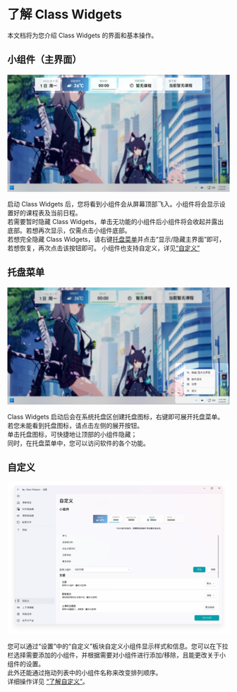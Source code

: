 # 了解 Class Widgets

本文档将为您介绍 Class Widgets 的界面和基本操作。  
## 小组件（主界面）  

![widget.png](/about/widget.png)

启动 Class Widgets 后，您将看到小组件会从屏幕顶部飞入。小组件将会显示设置好的课程表及当前日程。  
若需要暂时隐藏 Class Widgets，单击无功能的小组件后小组件将会收起并露出底部。若想再次显示，仅需点击小组件底部。  
若想完全隐藏 Class Widgets，请右键[托盘菜单](#托盘菜单)并点击“显示/隐藏主界面”即可，若想恢复，再次点击该按钮即可。
小组件也支持自定义，详见[“自定义”](#自定义)
## 托盘菜单  

![tray.png](/about/tray.png)

Class Widgets 启动后会在系统托盘区创建托盘图标，右键即可展开托盘菜单。若您未能看到托盘图标，请点击左侧的展开按钮。  
单击托盘图标，可快捷地让顶部的小组件隐藏；  
同时，在托盘菜单中，您可以访问软件的各个功能。  
## 自定义  

![Image 10.png](/about/Image_10.png)

您可以通过“设置”中的“自定义”板块自定义小组件显示样式和信息。您可以在下拉栏选择需要添加的小组件，并根据需要对小组件进行添加/移除，且能更改关于小组件的设置。  
此外还能通过拖动列表中的小组件名称来改变排列顺序。  
详细操作详见 [“了解自定义”](https://www.yuque.com/rinlit/class-widgets_help/qyly70ht1ogge1pi)。